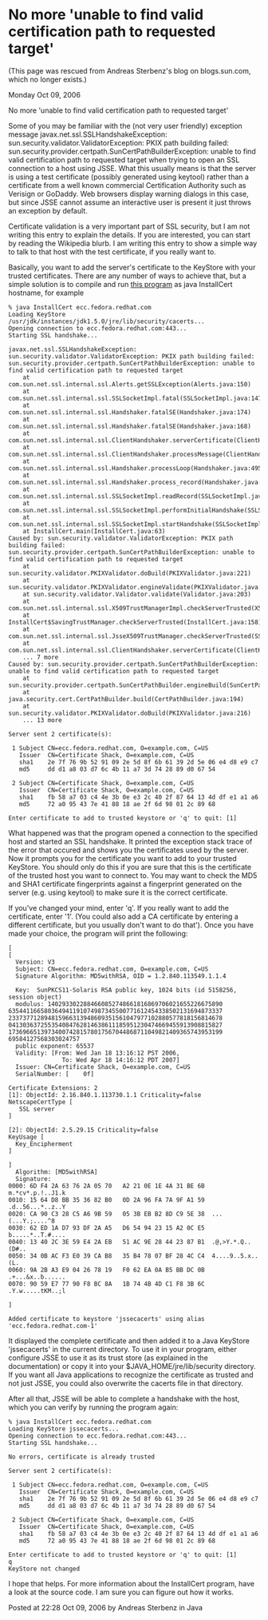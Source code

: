 No more 'unable to find valid certification path to requested target'
=====================================================================

(This page was rescued from Andreas Sterbenz's blog on blogs.sun.com,
which no longer exists.)

Monday Oct 09, 2006

No more 'unable to find valid certification path to requested target'

Some of you may be familiar with the (not very user friendly) exception
message javax.net.ssl.SSLHandshakeException:
sun.security.validator.ValidatorException: PKIX path building failed:
sun.security.provider.certpath.SunCertPathBuilderException: unable to
find valid certification path to requested target when trying to open
an SSL connection to a host using JSSE. What this usually means is that
the server is using a test certificate (possibly generated using
keytool) rather than a certificate from a well known commercial
Certification Authority such as Verisign or GoDaddy. Web browsers
display warning dialogs in this case, but since JSSE cannot assume an
interactive user is present it just throws an exception by default.

Certificate validation is a very important part of SSL security, but I
am not writing this entry to explain the details. If you are
interested, you can start by reading the Wikipedia blurb. I am writing
this entry to show a simple way to talk to that host with the test
certificate, if you really want to.

Basically, you want to add the server's certificate to the KeyStore
with your trusted certificates. There are any number of ways to achieve
that, but a simple solution is to compile and run
[this program](http://code.google.com/p/java-use-examples/source/browse/trunk/src/com/aw/ad/util/InstallCert.java)
as java InstallCert hostname, for example

    % java InstallCert ecc.fedora.redhat.com
    Loading KeyStore /usr/jdk/instances/jdk1.5.0/jre/lib/security/cacerts...
    Opening connection to ecc.fedora.redhat.com:443...
    Starting SSL handshake...

    javax.net.ssl.SSLHandshakeException: sun.security.validator.ValidatorException: PKIX path building failed: sun.security.provider.certpath.SunCertPathBuilderException: unable to find valid certification path to requested target
        at com.sun.net.ssl.internal.ssl.Alerts.getSSLException(Alerts.java:150)
        at com.sun.net.ssl.internal.ssl.SSLSocketImpl.fatal(SSLSocketImpl.java:1476)
        at com.sun.net.ssl.internal.ssl.Handshaker.fatalSE(Handshaker.java:174)
        at com.sun.net.ssl.internal.ssl.Handshaker.fatalSE(Handshaker.java:168)
        at com.sun.net.ssl.internal.ssl.ClientHandshaker.serverCertificate(ClientHandshaker.java:846)
        at com.sun.net.ssl.internal.ssl.ClientHandshaker.processMessage(ClientHandshaker.java:106)
        at com.sun.net.ssl.internal.ssl.Handshaker.processLoop(Handshaker.java:495)
        at com.sun.net.ssl.internal.ssl.Handshaker.process_record(Handshaker.java:433)
        at com.sun.net.ssl.internal.ssl.SSLSocketImpl.readRecord(SSLSocketImpl.java:815)
        at com.sun.net.ssl.internal.ssl.SSLSocketImpl.performInitialHandshake(SSLSocketImpl.java:1025)
        at com.sun.net.ssl.internal.ssl.SSLSocketImpl.startHandshake(SSLSocketImpl.java:1038)
        at InstallCert.main(InstallCert.java:63)
    Caused by: sun.security.validator.ValidatorException: PKIX path building failed: sun.security.provider.certpath.SunCertPathBuilderException: unable to find valid certification path to requested target
        at sun.security.validator.PKIXValidator.doBuild(PKIXValidator.java:221)
        at sun.security.validator.PKIXValidator.engineValidate(PKIXValidator.java:145)
        at sun.security.validator.Validator.validate(Validator.java:203)
        at com.sun.net.ssl.internal.ssl.X509TrustManagerImpl.checkServerTrusted(X509TrustManagerImpl.java:172)
        at InstallCert$SavingTrustManager.checkServerTrusted(InstallCert.java:158)
        at com.sun.net.ssl.internal.ssl.JsseX509TrustManager.checkServerTrusted(SSLContextImpl.java:320)
        at com.sun.net.ssl.internal.ssl.ClientHandshaker.serverCertificate(ClientHandshaker.java:839)
        ... 7 more
    Caused by: sun.security.provider.certpath.SunCertPathBuilderException: unable to find valid certification path to requested target
        at sun.security.provider.certpath.SunCertPathBuilder.engineBuild(SunCertPathBuilder.java:236)
        at java.security.cert.CertPathBuilder.build(CertPathBuilder.java:194)
        at sun.security.validator.PKIXValidator.doBuild(PKIXValidator.java:216)
        ... 13 more

    Server sent 2 certificate(s):

     1 Subject CN=ecc.fedora.redhat.com, O=example.com, C=US
       Issuer  CN=Certificate Shack, O=example.com, C=US
       sha1    2e 7f 76 9b 52 91 09 2e 5d 8f 6b 61 39 2d 5e 06 e4 d8 e9 c7 
       md5     dd d1 a8 03 d7 6c 4b 11 a7 3d 74 28 89 d0 67 54 

     2 Subject CN=Certificate Shack, O=example.com, C=US
       Issuer  CN=Certificate Shack, O=example.com, C=US
       sha1    fb 58 a7 03 c4 4e 3b 0e e3 2c 40 2f 87 64 13 4d df e1 a1 a6 
       md5     72 a0 95 43 7e 41 88 18 ae 2f 6d 98 01 2c 89 68 

    Enter certificate to add to trusted keystore or 'q' to quit: [1]

What happened was that the program opened a connection to the specified
host and started an SSL handshake. It printed the exception stack trace
of the error that occured and shows you the certificates used by the
server. Now it prompts you for the certificate you want to add to your
trusted KeyStore. You should only do this if you are sure that this is
the certificate of the trusted host you want to connect to. You may
want to check the MD5 and SHA1 certificate fingerprints against a
fingerprint generated on the server (e.g. using keytool) to make sure
it is the correct certificate.

If you've changed your mind, enter 'q'. If you really want to add the
certificate, enter '1'. (You could also add a CA certificate by
entering a different certificate, but you usually don't want to do
that'). Once you have made your choice, the program will print the
following:

    [
    [
      Version: V3
      Subject: CN=ecc.fedora.redhat.com, O=example.com, C=US
      Signature Algorithm: MD5withRSA, OID = 1.2.840.113549.1.1.4

      Key:  SunPKCS11-Solaris RSA public key, 1024 bits (id 5158256, session object)
      modulus: 1402933022884660852748661816869706021655226675890
    635441166580364941191074987345500771612454338502131694873337
    233737712894815966313948609351561047977102880577818156814678
    041303637255354084762814638611185951230474669455913908815827
    173696651397340074281578017567044868711049821409365743953199
    69584127568303024757
      public exponent: 65537
      Validity: [From: Wed Jan 18 13:16:12 PST 2006,
                   To: Wed Apr 18 14:16:12 PDT 2007]
      Issuer: CN=Certificate Shack, O=example.com, C=US
      SerialNumber: [    0f]

    Certificate Extensions: 2
    [1]: ObjectId: 2.16.840.1.113730.1.1 Criticality=false
    NetscapeCertType [
       SSL server
    ]

    [2]: ObjectId: 2.5.29.15 Criticality=false
    KeyUsage [
      Key_Encipherment
    ]

    ]
      Algorithm: [MD5withRSA]
      Signature:
    0000: 6D F4 2A 63 76 2A 05 70   A2 21 0E 1E 4A 31 BE 6B  m.*cv*.p.!..J1.k
    0010: 15 64 D8 BB 35 36 82 B0   0D 2A 96 FA 7A 9F A1 59  .d..56...*..z..Y
    0020: CA 90 C3 28 C5 A6 9B 59   05 3B EB B2 8D C9 5E 38  ...(...Y.;....^8
    0030: 62 ED 1A D7 93 DF 2A A5   D6 54 94 23 15 A2 0C E5  b.....*..T.#....
    0040: 13 40 2C 3E 59 E4 2A EB   51 AC 9E 28 44 23 87 B1  .@,>Y.*.Q..(D#..
    0050: 34 0B AC F3 E0 39 CA B8   35 B4 78 07 BF 28 4C C4  4....9..5.x..(L.
    0060: 9A 2B A3 E9 04 26 78 19   F0 62 EA 0A B5 BB DC 0B  .+...&x..b......
    0070: 90 59 E7 77 90 F8 BC 8A   1B 74 4B 4D C1 F8 3B 6C  .Y.w.....tKM..;l

    ]

    Added certificate to keystore 'jssecacerts' using alias 'ecc.fedora.redhat.com-1'

It displayed the complete certificate and then added it to a Java
KeyStore 'jssecacerts' in the current directory. To use it in your
program, either configure JSSE to use it as its trust store (as
explained in the documentation) or copy it into your
\$JAVA\_HOME/jre/lib/security directory. If you want all Java
applications to recognize the certificate as trusted and not just JSSE,
you could also overwrite the cacerts file in that directory.

After all that, JSSE will be able to complete a handshake with the
host, which you can verify by running the program again:

    % java InstallCert ecc.fedora.redhat.com
    Loading KeyStore jssecacerts...
    Opening connection to ecc.fedora.redhat.com:443...
    Starting SSL handshake...

    No errors, certificate is already trusted

    Server sent 2 certificate(s):

     1 Subject CN=ecc.fedora.redhat.com, O=example.com, C=US
       Issuer  CN=Certificate Shack, O=example.com, C=US
       sha1    2e 7f 76 9b 52 91 09 2e 5d 8f 6b 61 39 2d 5e 06 e4 d8 e9 c7 
       md5     dd d1 a8 03 d7 6c 4b 11 a7 3d 74 28 89 d0 67 54 

     2 Subject CN=Certificate Shack, O=example.com, C=US
       Issuer  CN=Certificate Shack, O=example.com, C=US
       sha1    fb 58 a7 03 c4 4e 3b 0e e3 2c 40 2f 87 64 13 4d df e1 a1 a6 
       md5     72 a0 95 43 7e 41 88 18 ae 2f 6d 98 01 2c 89 68 

    Enter certificate to add to trusted keystore or 'q' to quit: [1]
    q
    KeyStore not changed

I hope that helps. For more information about the InstallCert program,
have a look at the source code. I am sure you can figure out how it
works.

Posted at 22:28 Oct 09, 2006 by Andreas Sterbenz in Java

